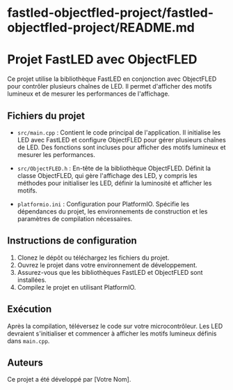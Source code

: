 # fastled-objectfled-project/fastled-objectfled-project/README.md

# Projet FastLED avec ObjectFLED

Ce projet utilise la bibliothèque FastLED en conjonction avec ObjectFLED pour contrôler plusieurs chaînes de LED. Il permet d'afficher des motifs lumineux et de mesurer les performances de l'affichage.

## Fichiers du projet

- `src/main.cpp` : Contient le code principal de l'application. Il initialise les LED avec FastLED et configure ObjectFLED pour gérer plusieurs chaînes de LED. Des fonctions sont incluses pour afficher des motifs lumineux et mesurer les performances.

- `src/ObjectFLED.h` : En-tête de la bibliothèque ObjectFLED. Définit la classe ObjectFLED, qui gère l'affichage des LED, y compris les méthodes pour initialiser les LED, définir la luminosité et afficher les motifs.

- `platformio.ini` : Configuration pour PlatformIO. Spécifie les dépendances du projet, les environnements de construction et les paramètres de compilation nécessaires.

## Instructions de configuration

1. Clonez le dépôt ou téléchargez les fichiers du projet.
2. Ouvrez le projet dans votre environnement de développement.
3. Assurez-vous que les bibliothèques FastLED et ObjectFLED sont installées.
4. Compilez le projet en utilisant PlatformIO.

## Exécution

Après la compilation, téléversez le code sur votre microcontrôleur. Les LED devraient s'initialiser et commencer à afficher les motifs lumineux définis dans `main.cpp`.

## Auteurs

Ce projet a été développé par [Votre Nom].